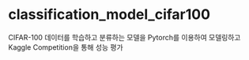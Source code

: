 # classification_model_cifar100
CIFAR-100 데이터를 학습하고 분류하는 모델을 Pytorch를 이용하여 모델링하고 Kaggle Competition을 통해 성능 평가
